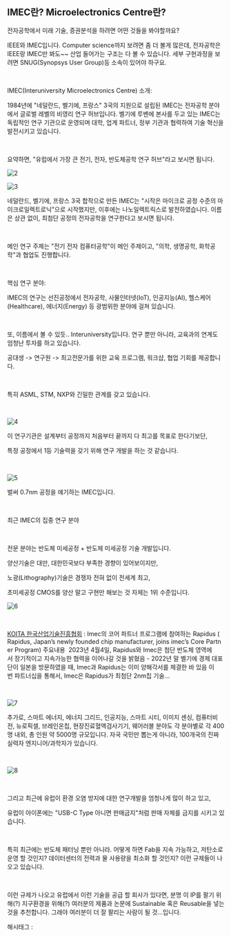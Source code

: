 ## IMEC란? Microelectronics Centre란?

전자공학에서 미래 기술, 증권분석을 하려면 어떤 것들을 봐야할까요?

IEEE와 IMEC입니다. Computer science까지 보려면 좀 더 볼게 많은데, 전자공학은 IEEE랑 IMEC만 봐도~~ 산업 들어가는 구조는 다 볼 수 있습니다. 세부 구현과정을 보려면 SNUG(Synopsys User Group)등 소속이 있어야 하구요.

​

IMEC(Interuniversity Microelectronics Centre) 소개:

1984년에 "네덜란드, 벨기에, 프랑스" 3국의 지원으로 설립된 IMEC는 전자공학 분야에서 글로벌 레벨의 비영리 연구 허브입니다. 벨기에 루벤에 본사를 두고 있는 IMEC는 독립적인 연구 기관으로 운영되며 대학, 업계 파트너, 정부 기관과 협력하여 기술 혁신을 발전시키고 있습니다.

​

요약하면, "유럽에서 가장 큰 전기, 전자, 반도체공학 연구 허브"라고 보시면 됩니다.

![2](./asset/2.png)

![3](./asset/3.png)

네덜란드, 벨기에, 프랑스 3국 합작으로 만든 IMEC는 "시작은 마이크로 공정 수준의 마이크로일렉트로닉"으로 시작했지만, 이후에는 나노일렉트릭스로 발전하였습니다. 이름은 상관 없이, 최첨단 공정의 전자공학을 연구한다고 보시면 됩니다.

​

메인 연구 주제는 "전기 전자 컴퓨터공학"이 메인 주제이고, "의학, 생명공학, 화학공학"과 협업도 진행합니다.

​

핵심 연구 분야:

IMEC의 연구는 선진공정에서 전자공학, 사물인터넷(IoT), 인공지능(AI), 헬스케어(Healthcare), 에너지(Energy) 등 광범위한 분야에 걸쳐 있습니다.

​

또, 이름에서 볼 수 있듯.. Interuniversity입니다. 연구 뿐만 아니라, 교육과의 연계도 엄청난 투자를 하고 있습니다.

공대생 -> 연구원 -> 최고전문가를 위한 교육 프로그램, 워크샵, 협업 기회를 제공합니다.

​

특히 ASML, STM, NXP와 긴밀한 관계를 갖고 있습니다.

​

![4](./asset/4.png)

이 연구기관은 설계부터 공정까지 처음부터 끝까지 다 최고를 목표로 한다기보단,

특정 공정에서 1등 기술력을 갖기 위해 연구 개발을 하는 것 같습니다.

​

![5](./asset/5.png)

벌써 0.7nm 공정을 얘기하는 IMEC입니다.

​

최근 IMEC의 집중 연구 분야

​

전문 분야는 반도체 미세공정 + 반도체 미세공정 기술 개발입니다.

양산기술은 대만, 대한민국보다 부족한 경향이 있어보이지만,

노광(Lithography)기술은 경쟁자 전혀 없이 전세계 최고,

초미세공정 CMOS를 양산 말고 구현만 해보는 것 자체는 1위 수준입니다.

![6](./asset/6.png)

​

[KOITA 한국산업기술진흥협회](https://m.koita.or.kr/m/mobile/mem_knowledge/ktip_read.aspx?no=49845&page=) : Imec의 코어 파트너 프로그램에 참여하는 Rapidus ( Rapidus, Japan’s newly founded chip manufacturer, joins imec’s Core Partner Program) 주요내용  2023년 4월4일, Rapidus와 Imec은 첨단 반도체 영역에서 장기적이고 지속가능한 협력을 이어나갈 것을 밝혔음 - 2022년 말 벨기에 경제 대표단이 일본을 방문하였을 때, Imec과 Rapidus는 이미 양해각서를 체결한 바 있음 이번 파트너십을 통해서, Imec은 Rapidus가 최첨단 2nm칩 기술...

​

![7](./asset/7.png)

추가로, 스마트 에너지, 에너지 그리드, 인공지능, 스마트 시티, 이미지 센싱, 컴퓨터비전, 뉴로픽셀, 브레인온칩, 현장진료혈액검사기기, 웨어러블 분야도 각 분야별로 각 400명 내외, 총 인원 약 5000명 규모입니다. 자국 국민만 뽑는게 아니라, 100개국의 진짜 실력자 엔지니어/과학자가 있습니다.

​

![8](./asset/8.png)

​

그리고 최근에 유럽이 환경 오염 방지에 대한 연구개발을 엄청나게 많이 하고 있고,

유럽이 아이폰에는 "USB-C Type 아니면 판매금지"처럼 판매 자체를 금지를 시키고 있습니다.

​

특히 최근에는 반도체 패터닝 뿐만 아니라. 어떻게 하면 Fab을 지속 가능하고, 저탄소로 운영 할 것인지? 데이터센터의 전력과 물 사용량을 최소화 할 것인지? 이런 규제들이 나오고 있습니다.

​

이런 규제가 나오고 유럽에서 이런 기술을 공급 할 회사가 있다면, 분명 이 IP를 팔기 위해(?) 지구환경을 위해(?) 여러분의 제품과 논문에 Sustainable 혹은 Reusable을 넣는 것을 추천합니다. 그래야 여러분이 더 잘 팔리는 사람이 될 것...입니다.

 해시태그 : 